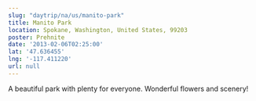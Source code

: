 ```yaml
---
slug: "daytrip/na/us/manito-park"
title: Manito Park
location: Spokane, Washington, United States, 99203
poster: Prehnite
date: '2013-02-06T02:25:00'
lat: '47.636455'
lng: '-117.411220'
url: null
---
```


A beautiful park with plenty for everyone. Wonderful flowers and scenery!
